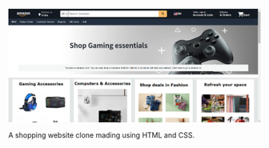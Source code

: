 ![App Screenshot](https://github.com/RahulDuhan17/Amazon-Clone/blob/main/pics/Screenshot.png?raw=true)

A shopping website clone mading using HTML and CSS.
